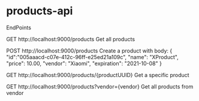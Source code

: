 # products-api

EndPoints

GET http://localhost:9000/products       Get all products

POST http://localhost:9000/products Create a product with 
body:
{    
"id":"005aaacd-c07e-412c-96ff-e25ed21a109c",
"name": "XProduct",
"price": 10.00,
"vendor": "Xiaomi",
"expiration": "2021-10-08"
}

GET http://localhost:9000/products/{productUUID}  Get a specific product

GET http://localhost:9000/products?vendor={vendor} Get all products from vendor
